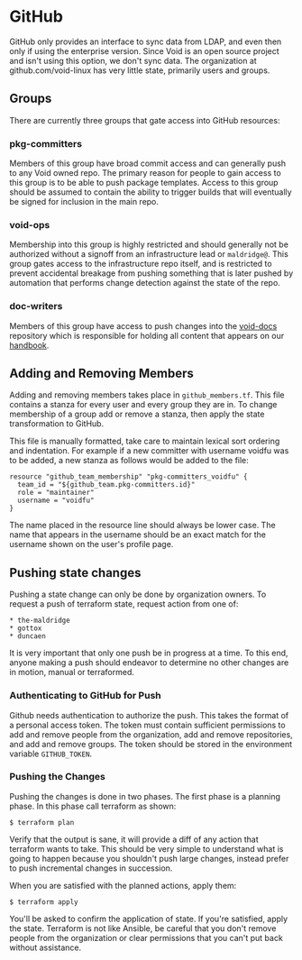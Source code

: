 # GitHub

GitHub only provides an interface to sync data from LDAP, and even
then only if using the enterprise version.  Since Void is an open
source project and isn't using this option, we don't sync data.  The
organization at github.com/void-linux has very little state, primarily
users and groups.

## Groups

There are currently three groups that gate access into GitHub resources:

### pkg-committers

Members of this group have broad commit access and can generally push
to any Void owned repo.  The primary reason for people to gain access
to this group is to be able to push package templates.  Access to this
group should be assumed to contain the ability to trigger builds that
will eventually be signed for inclusion in the main repo.

### void-ops

Membership into this group is highly restricted and should generally
not be authorized without a signoff from an infrastructure lead or
`maldridge@`.  This group gates access to the infrastructure repo
itself, and is restricted to prevent accidental breakage from pushing
something that is later pushed by automation that performs change
detection against the state of the repo.

### doc-writers

Members of this group have access to push changes into the
[void-docs](https://github.com/void-linux/void-docs)
repository which is responsible for holding all content that appears
on our [handbook](docs.voidlinux.org).

## Adding and Removing Members

Adding and removing members takes place in `github_members.tf`.  This
file contains a stanza for every user and every group they are in.  To
change membership of a group add or remove a stanza, then apply the
state transformation to GitHub.

This file is manually formatted, take care to maintain lexical sort
ordering and indentation.  For example if a new committer with
username voidfu was to be added, a new stanza as follows would be
added to the file:

```
resource "github_team_membership" "pkg-committers_voidfu" {
  team_id = "${github_team.pkg-committers.id}"
  role = "maintainer"
  username = "voidfu"
}
```

The name placed in the resource line should always be lower case.  The
name that appears in the username should be an exact match for the
username shown on the user's profile page.

## Pushing state changes

Pushing a state change can only be done by organization owners.  To
request a push of terraform state, request action from one of:

    * the-maldridge
    * gottox
    * duncaen

It is very important that only one push be in progress at a time.  To
this end, anyone making a push should endeavor to determine no other
changes are in motion, manual or terraformed.

### Authenticating to GitHub for Push

Github needs authentication to authorize the push.  This takes the
format of a personal access token.  The token must contain sufficient
permissions to add and remove people from the organization, add and
remove repositories, and add and remove groups.  The token should be
stored in the environment variable `GITHUB_TOKEN`.

### Pushing the Changes

Pushing the changes is done in two phases.  The first phase is a
planning phase.  In this phase call terraform as shown:

```
$ terraform plan
```

Verify that the output is sane, it will provide a diff of any action
that terraform wants to take.  This should be very simple to
understand what is going to happen because you shouldn't push large
changes, instead prefer to push incremental changes in succession.

When you are satisfied with the planned actions, apply them:

```
$ terraform apply
```

You'll be asked to confirm the application of state.  If you're
satisfied, apply the state.  Terraform is not like Ansible, be careful
that you don't remove people from the organization or clear
permissions that you can't put back without assistance.
